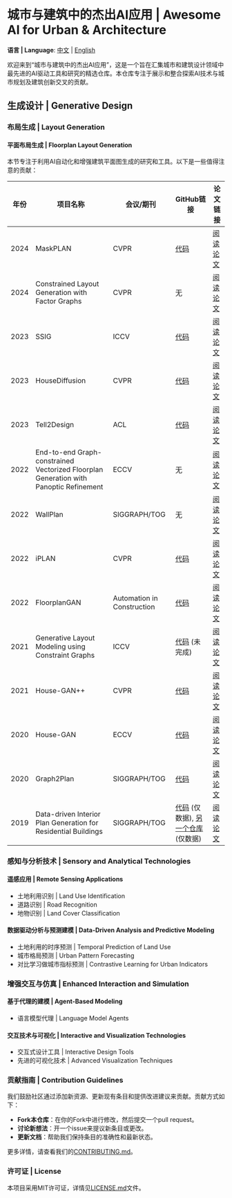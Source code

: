 # 城市与建筑中的杰出AI应用 | Awesome AI for Urban & Architecture

**语言 | Language**: [中文](README.zh.md) | [English](README.md)

欢迎来到“城市与建筑中的杰出AI应用”，这是一个旨在汇集城市和建筑设计领域中最先进的AI驱动工具和研究的精选仓库。本仓库专注于展示和整合探索AI技术与城市规划及建筑创新交叉的贡献。

## 生成设计 | Generative Design

### 布局生成 | Layout Generation

#### 平面布局生成 | Floorplan Layout Generation

本节专注于利用AI自动化和增强建筑平面图生成的研究和工具。以下是一些值得注意的贡献：

| 年份 | 项目名称 | 会议/期刊 | GitHub链接 | 论文链接 |
|------|----------|-----------|------------|----------|
| 2024 | MaskPLAN | CVPR | [代码](https://github.com/HangZhangZ/MaskPLAN) | [阅读论文](https://openaccess.thecvf.com/content/CVPR2024/papers/Zhang_MaskPLAN_Masked_Generative_Layout_Planning_from_Partial_Input_CVPR_2024_paper.pdf) |
| 2024 | Constrained Layout Generation with Factor Graphs | CVPR | 无 | [阅读论文](https://openaccess.thecvf.com/content/CVPR2024/papers/Dupty_Constrained_Layout_Generation_with_Factor_Graphs_CVPR_2024_paper.pdf) |
| 2023 | SSIG | ICCV | [代码](https://github.com/caspervanengelenburg/ssig) | [阅读论文](https://openaccess.thecvf.com/content/ICCV2023W/CVAAD/papers/van_Engelenburg_SSIG_A_Visually-Guided_Graph_Edit_Distance_for_Floor_Plan_Similarity_ICCVW_2023_paper.pdf) |
| 2023 | HouseDiffusion | CVPR | [代码](https://github.com/aminshabani/house_diffusion) | [阅读论文](https://openaccess.thecvf.com/content/CVPR2023/papers/Shabani_HouseDiffusion_Vector_Floorplan_Generation_via_a_Diffusion_Model_With_Discrete_CVPR_2023_paper.pdf) |
| 2023 | Tell2Design | ACL | [代码](https://github.com/LengSicong/Tell2Design) | [阅读论文](https://aclanthology.org/2023.acl-long.820.pdf) |
| 2022 | End-to-end Graph-constrained Vectorized Floorplan Generation with Panoptic Refinement | ECCV | 无 | [阅读论文](https://www.ecva.net/papers/eccv_2022/papers_ECCV/papers/136750545.pdf) |
| 2022 | WallPlan | SIGGRAPH/TOG | 无 | [阅读论文](https://dl.acm.org/doi/pdf/10.1145/3528223.3530135) |
| 2022 | iPLAN | CVPR | [代码](https://github.com/realcrane/iPLAN-Interactive-and-Procedural-Layout-Planning) | [阅读论文](https://openaccess.thecvf.com/content/CVPR2022/papers/He_iPLAN_Interactive_and_Procedural_Layout_Planning_CVPR_2022_paper.pdf) |
| 2022 | FloorplanGAN | Automation in Construction | [代码](https://github.com/luozn15/FloorplanGAN) | [阅读论文](https://www.sciencedirect.com/science/article/pii/S0926580522003430) |
| 2021 | Generative Layout Modeling using Constraint Graphs | ICCV | [代码](https://github.com/wamiq-reyaz/generative-layout-modelling) (未完成) | [阅读论文](https://openaccess.thecvf.com/content/ICCV2021/papers/Para_Generative_Layout_Modeling_Using_Constraint_Graphs_ICCV_2021_paper.pdf) |
| 2021 | House-GAN++ | CVPR | [代码](https://github.com/ennauata/houseganpp) | [阅读论文](https://openaccess.thecvf.com/content/CVPR2021/papers/Nauata_House-GAN_Generative_Adversarial_Layout_Refinement_Network_towards_Intelligent_Computational_Agent_CVPR_2021_paper.pdf) |
| 2020 | House-GAN | ECCV | [代码](https://github.com/ennauata/housegan) | [阅读论文](https://www.ecva.net/papers/eccv_2020/papers_ECCV/papers/123460154.pdf) |
| 2020 | Graph2Plan | SIGGRAPH/TOG | [代码](https://github.com/HanHan55/Graph2plan) | [阅读论文](https://dl.acm.org/doi/pdf/10.1145/3386569.3392391) |
| 2019 | Data-driven Interior Plan Generation for Residential Buildings | SIGGRAPH/TOG | [代码](https://github.com/unaisaralegui/rplanpy) (仅数据), [另一个仓库](https://github.com/zzilch/RPLAN-Toolbox) (仅数据) | [阅读论文](https://dl.acm.org/doi/pdf/10.1145/3355089.3356556) |



### 感知与分析技术 | Sensory and Analytical Technologies

#### 遥感应用 | Remote Sensing Applications

- 土地利用识别 | Land Use Identification
- 道路识别 | Road Recognition
- 地物识别 | Land Cover Classification

#### 数据驱动分析与预测建模 | Data-Driven Analysis and Predictive Modeling

- 土地利用的时序预测 | Temporal Prediction of Land Use
- 城市格局预测 | Urban Pattern Forecasting
- 对比学习做城市指标预测 | Contrastive Learning for Urban Indicators

### 增强交互与仿真 | Enhanced Interaction and Simulation

#### 基于代理的建模 | Agent-Based Modeling

- 语言模型代理 | Language Model Agents

#### 交互技术与可视化 | Interactive and Visualization Technologies

- 交互式设计工具 | Interactive Design Tools
- 先进的可视化技术 | Advanced Visualization Techniques

### 贡献指南 | Contribution Guidelines

我们鼓励社区通过添加新资源、更新现有条目和提供改进建议来贡献。贡献方式如下：
- **Fork本仓库**：在你的Fork中进行修改，然后提交一个pull request。
- **讨论新想法**：开一个issue来提议新条目或更改。
- **更新文档**：帮助我们保持条目的准确性和最新状态。

更多详情，请查看我们的[CONTRIBUTING.md](https://github.com/705367787/CONTRIBUTING.md)。

### 许可证 | License

本项目采用MIT许可证，详情见[LICENSE.md](https://github.com/705367787/LICENSE.md)文件。
